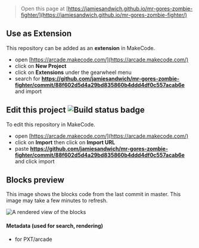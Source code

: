 
> Open this page at [https://jamiesandwich.github.io/mr-gores-zombie-fighter/](https://jamiesandwich.github.io/mr-gores-zombie-fighter/)

## Use as Extension

This repository can be added as an **extension** in MakeCode.

* open [https://arcade.makecode.com/](https://arcade.makecode.com/)
* click on **New Project**
* click on **Extensions** under the gearwheel menu
* search for **https://github.com/jamiesandwich/mr-gores-zombie-fighter/commit/88f602d5d4a29bd835860b4ddd4df0c557acab6e** and import

## Edit this project ![Build status badge](https://github.com/jamiesandwich/mr-gores-zombie-fighter/commit/88f602d5d4a29bd835860b4ddd4df0c557acab6e/workflows/MakeCode/badge.svg)

To edit this repository in MakeCode.

* open [https://arcade.makecode.com/](https://arcade.makecode.com/)
* click on **Import** then click on **Import URL**
* paste **https://github.com/jamiesandwich/mr-gores-zombie-fighter/commit/88f602d5d4a29bd835860b4ddd4df0c557acab6e** and click import

## Blocks preview

This image shows the blocks code from the last commit in master.
This image may take a few minutes to refresh.

![A rendered view of the blocks](https://github.com/jamiesandwich/mr-gores-zombie-fighter/commit/88f602d5d4a29bd835860b4ddd4df0c557acab6e/raw/master/.github/makecode/blocks.png)

#### Metadata (used for search, rendering)

* for PXT/arcade
<script src="https://makecode.com/gh-pages-embed.js"></script><script>makeCodeRender("{{ site.makecode.home_url }}", "{{ site.github.owner_name }}/{{ site.github.repository_name }}");</script>
